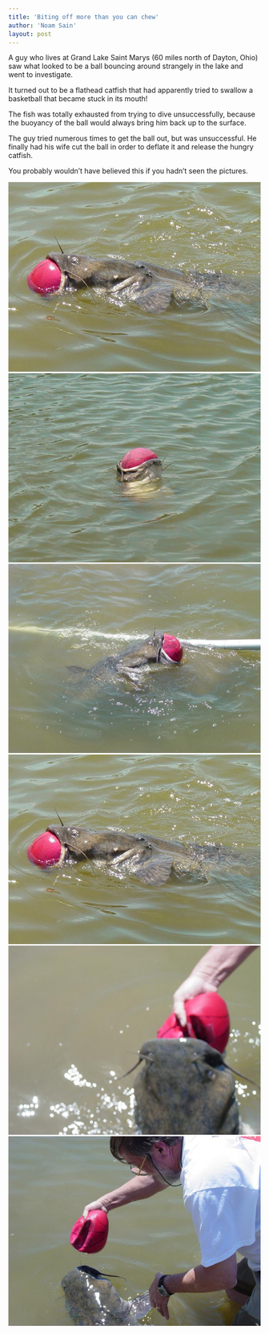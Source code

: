 ```yaml
---
title: 'Biting off more than you can chew'
author: 'Noam Sain'
layout: post
---
```


A guy who lives at Grand Lake Saint Marys (60 miles north of Dayton, Ohio) saw what looked to be a ball bouncing around strangely in the lake and went to investigate.  
  
It turned out to be a flathead catfish that had apparently tried to swallow a basketball that became stuck in its mouth!

The fish was totally exhausted from trying to dive unsuccessfully, because the buoyancy of the ball would always bring him back up to the surface.

The guy tried numerous times to get the ball out, but was unsuccessful. He finally had his wife cut the ball in order to deflate it and release the hungry catfish.

You probably wouldn’t have believed this if you hadn’t seen the pictures.

![Fish-0](/assets/2013/2013-10-FwdAFish-31.jpg)  
![Fish-1](/assets/2013/2013-10-FwdAFish-1.jpg)  
![Fish-2](/assets/2013/2013-10-FwdAFish-2.jpg)  
![Fish-3](/assets/2013/2013-10-FwdAFish-3.jpg)  
![Fish-4](/assets/2013/2013-10-FwdAFish-4.jpg)  
![Fish-5](/assets/2013/2013-10-FwdAFish-5.jpg)